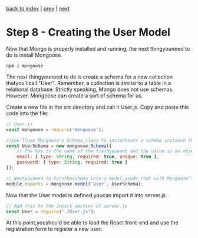 [back to index](/README.md) | [prev](/docs/7.md) | [next](/docs/.9md)

# Step 8 - Creating the User Model

Now that Mongo is properly installed and running, the next thingyouneed to do is install Mongoose.

```
npm i mongoose
```

The next thingyouneed to do is create a schema for a new collection thatyou'llcall "User".  Remember, a collection is similar to a table in a relational database. Strictly speaking, Mongo does not use schemas. However, Mongoose can create a sort of schema for us.

Create a new file in the src directory and call it User.js. Copy and paste this code into the file:

```js
// User.js
const mongoose = require('mongoose');

//you'lluse Mongoose's Schema class to instantiate a schema instance thatyou'llcall UserSchema. The argument thatyoupass to Schema defines the fields that will appear in each document in the collection. Remember, a document is similar to a record.
const UserSchema = new mongoose.Schema({
    // The key is the name of the fieldyouwant and the value is an object defining the field's properties.
    email: { type: String, required: true, unique: true },
    password: { type: String, required: true }
});

// Nextyouneed to turntheschema into a model.youdo that with Mongoose's model() method. The model method takes as parameters the name of the model and a schema. If you're wondering, the schema definedthecollection and the model gives us the ability to perform CRUD operations on that collection. We're also exporting this module at the same time.
module.exports = mongoose.model('User', UserSchema);
```

Now that the User model is defined,youcan import it into server.js.

```js
// Add this to the import section of server.js
const User = require("./User.js");
```

At this point,youshould be able to load the React front-end and use the registration form to register a new user.
